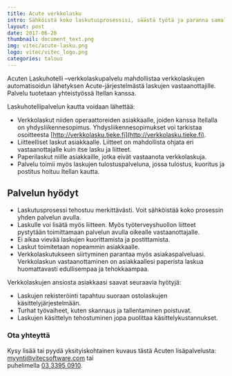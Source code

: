 ```yaml
---
title: Acute verkkolasku
intro: Sähköistä koko laskutusprosessisi, säästä työtä ja paranna samalla asiakaspalveluasi.
layout: post
date: 2017-06-20
thumbnail: document_text.png
img: vitec/acute-lasku.png
logo: vitec/vitec_logo.png
categories: talous
---
```


Acuten Laskuhotelli –verkkolaskupalvelu mahdollistaa verkkolaskujen automatisoidun lähetyksen Acute-järjestelmästä 
laskujen vastaanottajille. Palvelu tuotetaan yhteistyössä Itellan kanssa. 

Laskuhotellipalvelun kautta voidaan lähettää:

- Verkkolaskut niiden operaattoreiden asiakkaalle, joiden kanssa Itellalla on yhdysliikennesopimus. Yhdysliikennesopimukset voi tarkistaa 
osoitteesta [http://verkkolasku.tieke.fi](http://verkkolasku.tieke.fi).
- Liitteelliset laskut asiakkaalle. Liitteet on mahdollista ohjata eri vastaanottajalle kuin itse lasku ja liitteet.  
- Paperilaskut niille asiakkaille, jotka eivät vastaanota verkkolaskuja.
- Palvelu toimii myös laskujen tulostuspalveluna, jossa tulostus, kuoritus ja postitus hoituu Itellan kautta.

## Palvelun hyödyt

- Laskutusprosessi tehostuu merkittävästi. Voit sähköistää koko prosessin yhden palvelun avulla.
- Laskulle voi lisätä myös liitteen. Myös työterveyshuollon liitteet pystytään toimittamaan palvelun avulla oikealle vastaanottajalle.
- Ei aikaa vievää laskujen kuorittamista ja postittamista.
- Laskut toimitetaan nopeammin asiakkaalle.
- Verkkolaskutukseen siirtyminen parantaa myös asiakaspalveluasi. Verkkolaskun vastaanottaminen on asiakkaallesi paperista laskua huomattavasti edullisempaa ja tehokkaampaa. 

Verkkolaskujen ansiosta asiakkaasi saavat seuraavia hyötyjä:

- Laskujen rekisteröinti tapahtuu suoraan ostolaskujen käsittelyjärjestelmään.
- Turhat työvaiheet, kuten skannaus ja tallentaminen poistuvat.
- Laskujen käsittelyn tehostuminen jopa puolittaa käsittelykustannukset.

### Ota yhteyttä

Kysy lisää tai pyydä yksityiskohtainen kuvaus tästä Acuten lisäpalvelusta: 
[myynti@vitecsoftware.com](mailto://myynti@vitecsoftware.com) tai  
puhelimella [03 3395 0910](tel://+358333950910).
